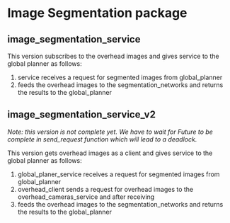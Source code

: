 # Image Segmentation package

## image_segmentation_service


This version subscribes to the overhead images and gives service to the global planner as follows:

1. service receives a request for segmented images from global_planner 
2. feeds the overhead images to the segmentation_networks and returns the results to the global_planner 


## image_segmentation_service_v2
*Note: this version is not complete yet.*
*We have to wait for Future to be complete in send_request function which will lead to a deadlock.*

This version gets overhead images as a client and gives service to the global planner as follows:
1. global_planer_service receives a request for segmented images from global_planner
2. overhead_client sends a request for overhead images to the overhead_cameras_service and after receiving
3. feeds the overhead images to the segmentation_networks and returns the results to the global_planner 
